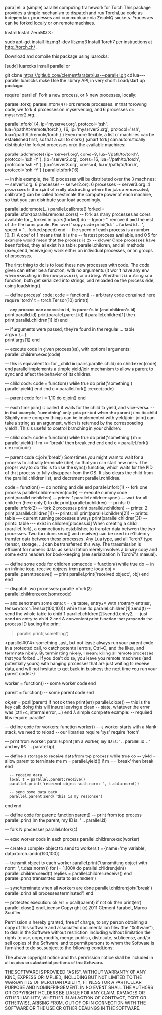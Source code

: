 para||el: a (simple) parallel computing framework for Torch
This package provides a simple mechanism to dispatch and run Torch/Lua code as independant processes and communicate via ZeroMQ sockets. Processes can be forked locally or on remote machines.

Install
Install ZeroMQ 3 :

sudo apt-get install libzmq3-dev libzmq3
Install Torch7 per instructions at http://torch.ch/ .

Download and compile this package using luarocks:

[sudo] luarocks install parallel
or

git clone https://github.com/clementfarabet/lua---parallel.git
cd lua---parallel
luarocks make
Use the library
API, in very short:
Load/start up package:

require 'parallel'
Fork a new process, or N new processes, locally:

parallel.fork()
parallel.nfork(4)
Fork remote processes. In that following code, we fork 4 processes on myserver.org, and 6 processes on myserver2.org.

parallel.nfork( {4, ip='myserver.org', protocol='ssh', lua='/path/to/remote/torch'},
                {6, ip='myserver2.org', protocol='ssh', lua='/path/to/remote/torch'} )
Even more flexible, a list of machines can be established first, so that a call to sfork() [smart fork] can automatically distribute the forked processes onto the available machines:

parallel.addremote( {ip='server1.org', cores=8, lua='/path/to/torch', protocol='ssh -Y'},
                    {ip='server2.org', cores=16, lua='/path/to/torch', protocol='ssh -Y'},
                    {ip='server3.org', cores=4, lua='/path/to/torch', protocol='ssh -Y'} )
parallel.sfork(16)

-- in this example, the 16 processes will be distributed over the 3 machines:
-- server1.org: 6 processes
-- server2.org: 6 processes
-- server3.org: 4 processes
In the spirit of really abstracting where the jobs are executed, calibrate() can be called to estimate the compute power of each machine, so that you can distribute your load accordingly.

parallel.addremote(...)
parallel.calibrate()
forked = parallel.sfork(parallel.remotes.cores)  -- fork as many processes as cores available
for \_,forked in ipairs(forked) do -- Ignore '\' remove it and the rest of the file turns purple. Remove if copy code
   print('id: ' .. forked.id .. ', speed = ' .. forked.speed)
end
-- the speed of each process is a number ]0..1]. A coef of 1 means that it is the
-- fastest process available, and 0.5 for example would mean that the process is 2x
-- slower
Once processes have been forked, they all exist in a table: parallel.children, and all methods (exec,send,receive,join) work either on individual processes, or on groups of processes.

The first thing to do is to load these new processes with code. The code given can either be a function, with no arguments (it won't have any env when executing in the new process), or a string. Whether it is a string or a function, both get serialized into strings, and reloaded on the process side, using loadstring().

-- define process' code:
code = function()
   -- arbitrary code contained here
   require 'torch'
   t = torch.Tensor(10)
   print(t)

   -- any process can access its id, its parent's id [and children's id]
   print(parallel.id)
   print(parallel.parent.id)
   if parallel.children[1] then print(parallel.children[1].id) end

   -- if arguments were passed, they're found in the regular ... table        
   args = {...}    
   print(args[1])
end

-- execute code in given process(es), with optional arguments:
parallel.children:exec(code)

-- this is equivalent to:
for _,child in ipairs(parallel.child) do
    child:exec(code)
end
parallel implements a simple yield/join mechanism to allow a parent to sync and affect the behavior of its children.

-- child code:
code = function()
   while true do
      print('something')
      parallel.yield()
   end
end
c = parallel.fork()
c:exec(code)

-- parent code
for i = 1,10 do
    c:join()
end

-- each time join() is called, it waits for the child to yield, and vice-versa.
-- in that example, 'something' only gets printed when the parent joins its child
Slightly more complex things can be implemented with yield/join: join() can take a string as an argument, which is returned by the corresponding yield(). This is useful to control branching in your children:

-- child code:
code = function()
   while true do
      print('something')
      m = parallel.yield()
      if m == 'break' then break end
   end
end
c = parallel.fork()
c:exec(code)

-- parent code
c:join('break')
Sometimes you might want to wait for a process to actually terminate (die), so that you can start new ones. The proper way to do this is to use the sync() function, which waits for the PID of that process to fully disappear from the OS. It also clears the child from the parallel.children list, and decrement parallel.nchildren.

code = function()
     -- do nothing and die
end
parallel.nfork(1)              -- fork one process
parallel.children:exec(code)   -- execute dummy code
print(parallel.nchildren)      -- prints: 1
parallel.children:sync()       -- wait for all children (here only 1) to die
print(parallel.nchildren)      -- prints: 0
parallel.nfork(2)              -- fork 2 processes
print(parallel.nchildren)      -- prints: 2
print(parallel.children[1])    -- prints: nil
print(parallel.children[2])    -- prints: table --- current running processes always
print(parallel.children[3])    -- prints: table --- exist in children[process.id]
When creating a child (parallel.fork), a connection is established to transfer data between the two processes. Two functions send() and receive() can be used to efficiently transfer data between these processes. Any Lua type, and all Torch7 type (tensor, storage, ...) can be transferred this way. The transmission is efficient for numeric data, as serialization merely involves a binary copy and some extra headers for book-keeping (see serialization in Torch7's manual).

-- define some code for children
somecode = function()
   while true do
      -- in an infinite loop, receive objects from parent:
      local obj = parallel.parent:receive()
      -- print
      parallel.print('received object:', obj)
   end
end

-- dispatch two processes:
parallel.nfork(2)
parallel.children:exec(somecode)

-- and send them some data:
t = {'a table', entry2='with arbitrary entries', tensor=torch.Tensor(100,100)}
while true do
    parallel.children[1]:send(t)        -- send the whole table to child 1
    parallel.children[2]:send(t.entry2) -- just send an entry to child 2
end
A convenient print function that prepends the process ID issuing the print:

> parallel.print('something')

<parallel#014>  something
Last, but not least: always run your parent code in a protected call, to catch potential errors, Ctrl+C, and the likes, and terminate nicely. By terminating nicely, I mean: killing all remote processes that you forked... If you don't do so, you leave you remote machines (and potentially yours) with hanging processes that are just waiting to receive data, and will not hesitate to get back in business the next time you run your parent code :-)

worker = function()
       -- some worker code
end

parent = function()
       -- some parent code
end

ok,err = pcall(parent)
if not ok then
   print(err)
   parallel.close()   -- this is the key call: doing this will insure leaving a clean
                      -- state, whatever the error was (ctrl+c, internal error, ...)
end
A simple complete example:
-- required libs
require 'parallel'

-- define code for workers:
function worker()
   -- a worker starts with a blank stack, we need to reload
   -- our libraries
   require 'sys'
   require 'torch'

   -- print from worker:
   parallel.print('Im a worker, my ID is: ' .. parallel.id .. ' and my IP: ' .. parallel.ip)

   -- define a storage to receive data from top process
   while true do
      -- yield = allow parent to terminate me
      m = parallel.yield()
      if m == 'break' then break end

      -- receive data
      local t = parallel.parent:receive()
      parallel.print('received object with norm: ', t.data:norm())

      -- send some data back
      parallel.parent:send('this is my response')
   end
end

-- define code for parent:
function parent()
   -- print from top process
   parallel.print('Im the parent, my ID is: ' .. parallel.id)

   -- fork N processes
   parallel.nfork(4)

   -- exec worker code in each process
   parallel.children:exec(worker)

   -- create a complex object to send to workers
   t = {name='my variable', data=torch.randn(100,100)}

   -- transmit object to each worker
   parallel.print('transmitting object with norm: ', t.data:norm())
   for i = 1,1000 do
      parallel.children:join()
      parallel.children:send(t)
      replies = parallel.children:receive()
   end
   parallel.print('transmitted data to all children')

   -- sync/terminate when all workers are done
   parallel.children:join('break')
   parallel.print('all processes terminated')
end

-- protected execution:
ok,err = pcall(parent)
if not ok then print(err) parallel.close() end
License
Copyright (c) 2011 Clement Farabet, Marco Scoffier

Permission is hereby granted, free of charge, to any person obtaining a copy of this software and associated documentation files (the "Software"), to deal in the Software without restriction, including without limitation the rights to use, copy, modify, merge, publish, distribute, sublicense, and/or sell copies of the Software, and to permit persons to whom the Software is furnished to do so, subject to the following conditions:

The above copyright notice and this permission notice shall be included in all copies or substantial portions of the Software.

THE SOFTWARE IS PROVIDED "AS IS", WITHOUT WARRANTY OF ANY KIND, EXPRESS OR IMPLIED, INCLUDING BUT NOT LIMITED TO THE WARRANTIES OF MERCHANTABILITY, FITNESS FOR A PARTICULAR PURPOSE AND NONINFRINGEMENT. IN NO EVENT SHALL THE AUTHORS OR COPYRIGHT HOLDERS BE LIABLE FOR ANY CLAIM, DAMAGES OR OTHER LIABILITY, WHETHER IN AN ACTION OF CONTRACT, TORT OR OTHERWISE, ARISING FROM, OUT OF OR IN CONNECTION WITH THE SOFTWARE OR THE USE OR OTHER DEALINGS IN THE SOFTWARE.
